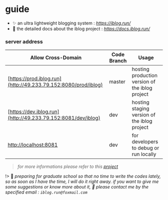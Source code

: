 # guide

* ✨ an ultra lightweight blogging system : *https://iblog.run/*
* 📖 the detailed docs about the iblog project : *https://docs.iblog.run/*


### server address

| Allow Cross-Domain | Code Branch | Usage |
|--------------------|-------------|-------|
|[https://prod.iblog.run](http://49.233.79.152:8080/prod/iblog) | master | hosting production version of the iblog project  |
|[https://dev.iblog.run](http://49.233.79.152:8081/dev/iblog)   | dev    | hosting staging version of the iblog project     |
|[http://localhost:8081](http://localhost:8081)                 | dev    | for developers to debug or run locally           |

> *for more informations please refer to this [project](https://github.com/YUbuntu0109/iblog-azure-test)*


!> 📖 *preparing for graduate school so that no time to write the codes lately, so as soon as I have the time, I will do it right away.  if you want to give me some suggestions or know more about it, 📧 please contact me by the specified email : `iblog.run@foxmail.com`*
